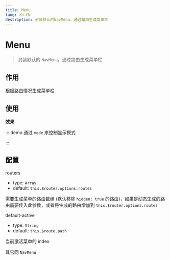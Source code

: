 ```yaml
---
title: Menu
lang: zh-CN
description: 封装默认的NavMenu，通过路由生成菜单栏
--- 
```


# Menu

> 封装默认的 `NavMenu`，通过路由生成菜单栏

## 作用

根据路由情况生成菜单栏

## 使用

**效果**

::: demo 通过 `mode` 来控制显示模式
<template>
  <pro-menu :routers="routers" mode="horizontal" />
  <br>
  <div style="width: 250px">
    <pro-menu :routers="routers" />
  </div>
</template>

<script>
export default {
  data() {
    return {
      // 路由的大致结构
      routers: [
        { path: '/login', hidden: true },
        { path: '/404', hidden: true },
        {
          path: '/',
          redirect: '/index',
          meta: { title: '首页', icon: 'el-icon-s-home' },
          children: [{
            path: 'index'
          }]
        },
        {
          path: '/setting',
          redirect: '/setting/index',
          meta: { title: '设置', icon: 'el-icon-setting' },
          children: [
             {
              path: 'index',
              meta: { title: '个人资料', icon: 'el-icon-user' }
            },
            {
              path: 'password',
              meta: { title: '修改密码' }
            }
          ]
        }
      ]
    }
  }
}
</script>
:::

## 配置

routers
- type: `Array`
- default: `this.$router.options.routes`

需要生成菜单的路由数组 (默认移除 `hidden: true` 的路由)，如果是动态生成的路由需要传入此参数，或者将生成的路由增加到 `this.$router.options.routes`

default-active
- type: `String`
- default: `this.$route.path`

当前激活菜单的 index

其它同 `NavMenu` 
